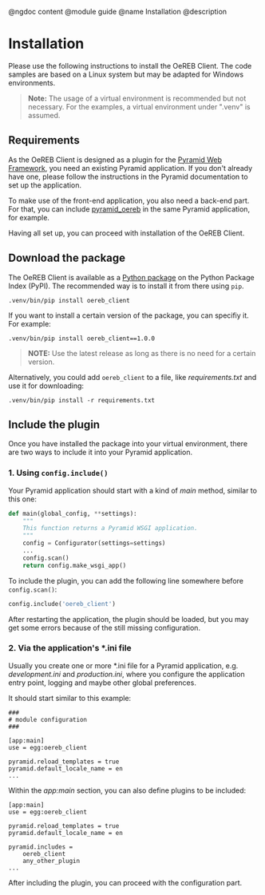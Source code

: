 @ngdoc content
@module guide
@name Installation
@description

# Installation

Please use the following instructions to install the OeREB Client. The
code samples are based on a Linux system but may be adapted for
Windows environments.

> **Note:** The usage of a virtual environment is recommended but not
necessary. For the examples, a virtual environment under ".venv" is
assumed.

## Requirements

As the OeREB Client is designed as a plugin for the
[Pyramid Web Framework](http://docs.pylonsproject.org/projects/pyramid/en/latest/),
you need an existing Pyramid application. If you don't already have one,
please follow the instructions in the Pyramid documentation to set up
the application.

To make use of the front-end application, you also need a back-end part.
For that, you can include
[pyramid_oereb](https://camptocamp.github.io/pyramid_oereb/doc/) in the
same Pyramid application, for example.

Having all set up, you can proceed with installation of the OeREB
Client.

## Download the package

The OeREB Client is available as a
[Python package](https://pypi.org/project/oereb-client/) on the Python
Package Index (PyPI). The recommended way is to install it from there
using `pip`.

```console
.venv/bin/pip install oereb_client
```

If you want to install a certain version of the package, you can
specifiy it. For example:

```console
.venv/bin/pip install oereb_client==1.0.0
```

> **NOTE:** Use the latest release as long as there is no need for a
certain version.

Alternatively, you could add `oereb_client` to a file, like
*requirements.txt* and use it for downloading:

```console
.venv/bin/pip install -r requirements.txt
```

## Include the plugin

Once you have installed the package into your virtual environment, there
are two ways to include it into your Pyramid application.

### 1. Using `config.include()`

Your Pyramid application should start with a kind of *main* method,
similar to this one:

```python
def main(global_config, **settings):
    """
    This function returns a Pyramid WSGI application.
    """
    config = Configurator(settings=settings)
    ...
    config.scan()
    return config.make_wsgi_app()
```

To include the plugin, you can add the following line somewhere before
`config.scan()`:

```python
config.include('oereb_client')
```

After restarting the application, the plugin should be loaded, but you
may get some errors because of the still missing configuration.

### 2. Via the application's *.ini file

Usually you create one or more *.ini file for a Pyramid application,
e.g. *development.ini* and *production.ini*, where you configure the
application entry point, logging and maybe other global preferences.

It should start similar to this example:

```
###
# module configuration
###

[app:main]
use = egg:oereb_client

pyramid.reload_templates = true
pyramid.default_locale_name = en
...
```

Within the *app:main* section, you can also define plugins to be
included:

```
[app:main]
use = egg:oereb_client

pyramid.reload_templates = true
pyramid.default_locale_name = en

pyramid.includes =
    oereb_client
    any_other_plugin
...
```

After including the plugin, you can proceed with the configuration part.
